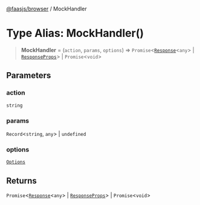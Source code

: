 [@faasjs/browser](../README.md) / MockHandler

# Type Alias: MockHandler()

> **MockHandler** = (`action`, `params`, `options`) => `Promise`\<[`Response`](../classes/Response.md)\<`any`\> \| [`ResponseProps`](ResponseProps.md)\> \| `Promise`\<`void`\>

## Parameters

### action

`string`

### params

`Record`\<`string`, `any`\> | `undefined`

### options

[`Options`](Options.md)

## Returns

`Promise`\<[`Response`](../classes/Response.md)\<`any`\> \| [`ResponseProps`](ResponseProps.md)\> \| `Promise`\<`void`\>
